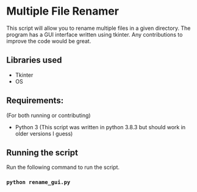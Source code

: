 # Multiple File Renamer

This script will allow you to rename multiple files in a given directory. The program has a GUI interface written using tkinter.
Any contributions to improve the code would be great.

## Libraries used

- Tkinter
- OS

## Requirements:

(For both running or contributing)

- Python 3 (This script was written in python 3.8.3 but should work in older versions I guess)

## Running the script

Run the following command to run the script.

### `python rename_gui.py`
